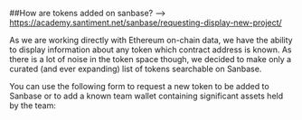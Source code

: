 ##How are tokens added on sanbase? --> https://academy.santiment.net/sanbase/requesting-display-new-project/

As we are working directly with Ethereum on-chain data, we have the ability to display information about any token which contract address is known. As there is a lot of noise in the token space though, we decided to make only a curated (and ever expanding) list of tokens searchable on Sanbase.

You can use the following form to request a new token to be added to Sanbase or to add a known team wallet containing significant assets held by the team:
